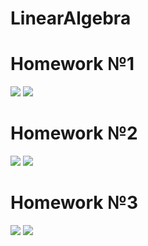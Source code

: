 # LinearAlgebra
# Homework №1
![](https://i.ibb.co/2sw67Bv/photo5336943052708752704.jpg)
![](https://i.ibb.co/NLHvhfv/photo5336943052708752705.jpg)
# Homework №2
![](https://i.ibb.co/W51MK2B/photo5339019257079508289.jpg)
![](https://i.ibb.co/VWVqVYG/photo5341562917100826705.jpg)
# Homework №3
![](https://i.ibb.co/vJPWJc4/photo5357541200464292897.jpg)
![](https://i.ibb.co/BVxp3n5/photo5357541200464292898.jpg)

